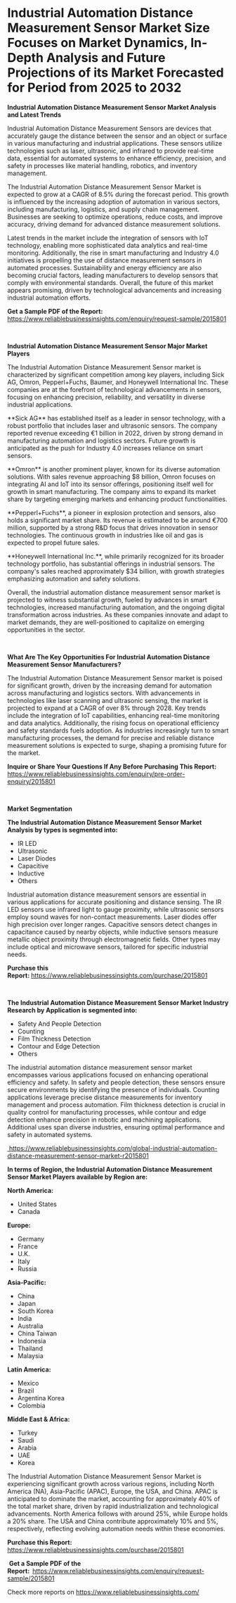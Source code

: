 <p><h1>Industrial Automation Distance Measurement Sensor Market Size Focuses on Market Dynamics, In-Depth Analysis and Future Projections of its Market Forecasted for Period from 2025 to 2032</h1></p><p><strong>Industrial Automation Distance Measurement Sensor Market Analysis and Latest Trends</strong></p>
<p><p>Industrial Automation Distance Measurement Sensors are devices that accurately gauge the distance between the sensor and an object or surface in various manufacturing and industrial applications. These sensors utilize technologies such as laser, ultrasonic, and infrared to provide real-time data, essential for automated systems to enhance efficiency, precision, and safety in processes like material handling, robotics, and inventory management.</p><p>The Industrial Automation Distance Measurement Sensor Market is expected to grow at a CAGR of 8.5% during the forecast period. This growth is influenced by the increasing adoption of automation in various sectors, including manufacturing, logistics, and supply chain management. Businesses are seeking to optimize operations, reduce costs, and improve accuracy, driving demand for advanced distance measurement solutions. </p><p>Latest trends in the market include the integration of sensors with IoT technology, enabling more sophisticated data analytics and real-time monitoring. Additionally, the rise in smart manufacturing and Industry 4.0 initiatives is propelling the use of distance measurement sensors in automated processes. Sustainability and energy efficiency are also becoming crucial factors, leading manufacturers to develop sensors that comply with environmental standards. Overall, the future of this market appears promising, driven by technological advancements and increasing industrial automation efforts.</p></p>
<p><strong>Get a Sample PDF of the Report:&nbsp;</strong> <a href="https://www.reliablebusinessinsights.com/enquiry/request-sample/2015801?utm_campaign=118&utm_medium=2&utm_source=Github&utm_content=ia&utm_term=17012025&utm_id=industrial-automation-distance-measurement-sensor">https://www.reliablebusinessinsights.com/enquiry/request-sample/2015801</a></p>
<p>&nbsp;</p>
<p><strong>Industrial Automation Distance Measurement Sensor Major Market Players</strong></p>
<p><p>The Industrial Automation Distance Measurement Sensor market is characterized by significant competition among key players, including Sick AG, Omron, Pepperl+Fuchs, Baumer, and Honeywell International Inc. These companies are at the forefront of technological advancements in sensors, focusing on enhancing precision, reliability, and versatility in diverse industrial applications.</p><p>**Sick AG** has established itself as a leader in sensor technology, with a robust portfolio that includes laser and ultrasonic sensors. The company reported revenue exceeding €1 billion in 2022, driven by strong demand in manufacturing automation and logistics sectors. Future growth is anticipated as the push for Industry 4.0 increases reliance on smart sensors.</p><p>**Omron** is another prominent player, known for its diverse automation solutions. With sales revenue approaching $8 billion, Omron focuses on integrating AI and IoT into its sensor offerings, positioning itself well for growth in smart manufacturing. The company aims to expand its market share by targeting emerging markets and enhancing product functionalities.</p><p>**Pepperl+Fuchs**, a pioneer in explosion protection and sensors, also holds a significant market share. Its revenue is estimated to be around €700 million, supported by a strong R&D focus that drives innovation in sensor technologies. The continuous growth in industries like oil and gas is expected to propel future sales.</p><p>**Honeywell International Inc.**, while primarily recognized for its broader technology portfolio, has substantial offerings in industrial sensors. The company's sales reached approximately $34 billion, with growth strategies emphasizing automation and safety solutions.</p><p>Overall, the industrial automation distance measurement sensor market is projected to witness substantial growth, fueled by advances in smart technologies, increased manufacturing automation, and the ongoing digital transformation across industries. As these companies innovate and adapt to market demands, they are well-positioned to capitalize on emerging opportunities in the sector.</p></p>
<p>&nbsp;</p>
<p><strong>What Are The Key Opportunities For Industrial Automation Distance Measurement Sensor Manufacturers?</strong></p>
<p><p>The Industrial Automation Distance Measurement Sensor market is poised for significant growth, driven by the increasing demand for automation across manufacturing and logistics sectors. With advancements in technologies like laser scanning and ultrasonic sensing, the market is projected to expand at a CAGR of over 8% through 2028. Key trends include the integration of IoT capabilities, enhancing real-time monitoring and data analytics. Additionally, the rising focus on operational efficiency and safety standards fuels adoption. As industries increasingly turn to smart manufacturing processes, the demand for precise and reliable distance measurement solutions is expected to surge, shaping a promising future for the market.</p></p>
<p><strong>Inquire or Share Your Questions If Any Before Purchasing This Report:</strong> <a href="https://www.reliablebusinessinsights.com/enquiry/pre-order-enquiry/2015801?utm_campaign=118&utm_medium=2&utm_source=Github&utm_content=ia&utm_term=17012025&utm_id=industrial-automation-distance-measurement-sensor">https://www.reliablebusinessinsights.com/enquiry/pre-order-enquiry/2015801</a></p>
<p>&nbsp;</p>
<p><strong>Market Segmentation</strong></p>
<p><strong>The Industrial Automation Distance Measurement Sensor Market Analysis by types is segmented into:</strong></p>
<p><ul><li>IR LED</li><li>Ultrasonic</li><li>Laser Diodes</li><li>Capacitive</li><li>Inductive</li><li>Others</li></ul></p>
<p><p>Industrial automation distance measurement sensors are essential in various applications for accurate positioning and distance sensing. The IR LED sensors use infrared light to gauge proximity, while ultrasonic sensors employ sound waves for non-contact measurements. Laser diodes offer high precision over longer ranges. Capacitive sensors detect changes in capacitance caused by nearby objects, while inductive sensors measure metallic object proximity through electromagnetic fields. Other types may include optical and microwave sensors, tailored for specific industrial needs.</p></p>
<p><strong>Purchase this Report:&nbsp;</strong><a href="https://www.reliablebusinessinsights.com/purchase/2015801?utm_campaign=118&utm_medium=2&utm_source=Github&utm_content=ia&utm_term=17012025&utm_id=industrial-automation-distance-measurement-sensor">https://www.reliablebusinessinsights.com/purchase/2015801</a></p>
<p>&nbsp;</p>
<p><strong>The Industrial Automation Distance Measurement Sensor Market Industry Research by Application is segmented into:</strong></p>
<p><ul><li>Safety And People Detection</li><li>Counting</li><li>Film Thickness Detection</li><li>Contour and Edge Detection</li><li>Others</li></ul></p>
<p><p>The industrial automation distance measurement sensor market encompasses various applications focused on enhancing operational efficiency and safety. In safety and people detection, these sensors ensure secure environments by identifying the presence of individuals. Counting applications leverage precise distance measurements for inventory management and process automation. Film thickness detection is crucial in quality control for manufacturing processes, while contour and edge detection enhance precision in robotic and machining applications. Additional uses span diverse industries, ensuring optimal performance and safety in automated systems.</p></p>
<p><a href="https://www.reliablebusinessinsights.com/global-industrial-automation-distance-measurement-sensor-market-r2015801?utm_campaign=118&utm_medium=2&utm_source=Github&utm_content=ia&utm_term=17012025&utm_id=industrial-automation-distance-measurement-sensor">&nbsp;https://www.reliablebusinessinsights.com/global-industrial-automation-distance-measurement-sensor-market-r2015801</a></p>
<p><strong>In terms of Region, the Industrial Automation Distance Measurement Sensor Market Players available by Region are:</strong></p>
<p>
    <p> <strong> North America: </strong>
        <ul>
            <li>United States</li>
            <li>Canada</li>
        </ul>
        </p> 
    <p> <strong> Europe: </strong>
        <ul>
            <li>Germany</li>
            <li>France</li>
            <li>U.K.</li>
            <li>Italy</li>
            <li>Russia</li>
        </ul>
        </p> 
    <p> <strong> Asia-Pacific: </strong>
        <ul>
            <li>China</li>
            <li>Japan</li>
            <li>South Korea</li>
            <li>India</li>
            <li>Australia</li>
            <li>China Taiwan</li>
            <li>Indonesia</li>
            <li>Thailand</li>
            <li>Malaysia</li>
        </ul>
        </p> 
    <p> <strong> Latin America: </strong>
        <ul>
            <li>Mexico</li>
            <li>Brazil</li>
            <li>Argentina Korea</li>
            <li>Colombia</li>
        </ul>
        </p> 
    <p> <strong> Middle East & Africa: </strong>
        <ul>
            <li>Turkey</li>
            <li>Saudi</li>
            <li>Arabia</li>
            <li>UAE</li>
            <li>Korea</li>
        </ul>
    </p>
    </p>
<p><p>The Industrial Automation Distance Measurement Sensor Market is experiencing significant growth across various regions, including North America (NA), Asia-Pacific (APAC), Europe, the USA, and China. APAC is anticipated to dominate the market, accounting for approximately 40% of the total market share, driven by rapid industrialization and technological advancements. North America follows with around 25%, while Europe holds a 20% share. The USA and China contribute approximately 10% and 5%, respectively, reflecting evolving automation needs within these economies.</p></p>
<p><strong>Purchase this Report: </strong><a href="https://www.reliablebusinessinsights.com/purchase/2015801?utm_campaign=118&utm_medium=2&utm_source=Github&utm_content=ia&utm_term=17012025&utm_id=industrial-automation-distance-measurement-sensor">https://www.reliablebusinessinsights.com/purchase/2015801</a></p>
<p>&nbsp;<strong>Get a Sample PDF of the Report:&nbsp;&nbsp;</strong><a href="https://www.reliablebusinessinsights.com/enquiry/request-sample/2015801?utm_campaign=118&utm_medium=2&utm_source=Github&utm_content=ia&utm_term=17012025&utm_id=industrial-automation-distance-measurement-sensor">https://www.reliablebusinessinsights.com/enquiry/request-sample/2015801</a></p>
<p><strong></strong></p>
<p>Check more reports on <a href="https://www.reliablebusinessinsights.com/?utm_campaign=118&utm_medium=2&utm_source=Github&utm_content=ia&utm_term=17012025&utm_id=industrial-automation-distance-measurement-sensor">https://www.reliablebusinessinsights.com/</a></p>